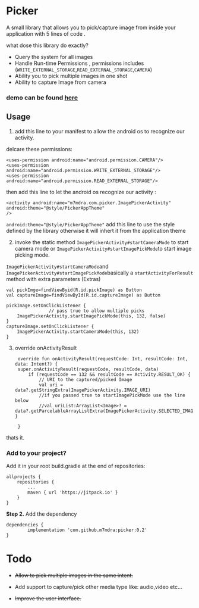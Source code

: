 

# Picker

A small library that allows you to pick/capture image from inside your application with 5 lines of code .

what dose this library do exactly?

 - Query the system for all images 
 - Handle Run-time Permissions , permissions includes (`WRITE_EXTERNAL_STORAGE`,`READ_EXTERNAL_STORAGE`,`CAMERA`)
 - Ability you to pick multiple images in one shot
 - Ability to capture Image from camera

 ### demo can be found [here](https://www.youtube.com/watch?v=spbX644P8Xg)

## Usage


1. add this line to your manifest to allow the android os to recognize our activity.

delcare these permissions:
  
	<uses-permission android:name="android.permission.CAMERA"/>  
	<uses-permission android:name="android.permission.WRITE_EXTERNAL_STORAGE"/>  
	<uses-permission android:name="android.permission.READ_EXTERNAL_STORAGE"/>

then add this line to let the android os recognize our activity :

	<activity android:name="m7mdra.com.picker.ImagePickerActivity"
	android:theme="@style/PickerAppTheme"
	/>

 `android:theme="@style/PickerAppTheme"` add this line to use the style defined by the library otherwise it will inhert it from the application theme
 
2. invoke the static method `ImagePickerActivity#startCameraMode` to start camera mode or `ImagePickerActivity#startImagePickMode`to start image picking mode.

`ImagePickerActivity#startCameraMode`and `ImagePickerActivity#startImagePickMode`basically a `startActivityForResult` method with extra parameters (Extras)

	val pickImge=findViewByid(R.id.pickImage) as Button
	val captureImage=findViewById(R.id.captureImage) as Button
	
	pickImage.setOnClickListener {
					// pass true to allow multiple picks
		ImagePickerActivity.startImagePickMode(this, 132, false)
	}
	captureImage.setOnClickListener {
		ImagePickerActivity.startCameraMode(this, 132)
	}

  

3. override onActivityResult

		override fun onActivityResult(requestCode: Int, resultCode: Int, data: Intent?) {
		super.onActivityResult(requestCode, resultCode, data)
			if (requestCode == 132 && resultCode == Activity.RESULT_OK) {
				// URI to the captured/picked Image
				val uri = data?.getStringExtra(ImagePickerActivity.IMAGE_URI)
				//if you passed true to startImagePickMode use the line below
				//val uriList:ArrayList<Image>? = data?.getParcelableArrayListExtra(ImagePickerActivity.SELECTED_IMAGE_URIS)			}
			
		}

  



thats it.

  ### Add to your project? 
  Add it in your root build.gradle at the end of repositories:

	allprojects {
		repositories {
			...
			maven { url 'https://jitpack.io' }
		}
	}

**Step 2.**  Add the dependency

	dependencies {
	        implementation 'com.github.m7mdra:picker:0.2'
	}


# Todo

  

- ~~Allow to pick multiple images in the same intent.~~

- Add support to capture/pick other media type like: audio,video etc...

- ~~Improve the user interface.~~
